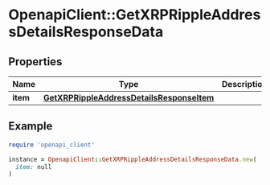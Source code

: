 # OpenapiClient::GetXRPRippleAddressDetailsResponseData

## Properties

| Name | Type | Description | Notes |
| ---- | ---- | ----------- | ----- |
| **item** | [**GetXRPRippleAddressDetailsResponseItem**](GetXRPRippleAddressDetailsResponseItem.md) |  |  |

## Example

```ruby
require 'openapi_client'

instance = OpenapiClient::GetXRPRippleAddressDetailsResponseData.new(
  item: null
)
```

